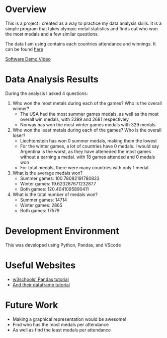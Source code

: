 # Overview
This is a project I created as a way to practice my data analysis skills. It is a simple program that takes olympic metal statistics and finds out who won the most medals and a few similar questions.

The data I am using contains each countries attendance and winnings. It can be found [here](https://github.com/rashida048/Datasets/blob/master/olympics.csv)

[Software Demo Video](https://youtu.be/Ovfr69B1o20)

# Data Analysis Results

During the analysis I asked 4 questions:
1. Who won the most metals during each of the games? Who is the overall winner?
    - The USA had the most summer games medals, as well as the most overall win medals, with 2399 and 2681 respectivley
    - Norway has won the most winter games medals with 329 medals
2. Who won the least metals during each of the games? Who is the overall loser?
    - Liechtenstein has won 0 summer medals, making them the lowest
    - For the winter games, a lot of countries have 0 medals. I would say Argentina is the worst, as they have atteneded the most games without a earning a medal. with 18 games attended and 0 medals won
    - For total medals, there were many countries with only 1 medal. 
3.  What is the average medals won?
    - Summer games: 100.78082191780823
    - Winter games: 19.623287671232877
    - Both games: 120.4041095890411
4. What is the total number of medals won?
    - Summer games: 14714
    - Winter games: 2865
    - Both games: 17579

# Development Environment

This was developed using Python, Pandas, and VScode

# Useful Websites

* [w3schools' Pandas tutorial](https://www.w3schools.com/python/pandas/default.asp)
* [And their dataframe tutorial](https://www.w3schools.com/python/pandas/pandas_dataframes.asp)

# Future Work

* Making a graphical representation would be awesome!
* Find who has the most medals per attendance
* As well as find the least medals per attendance
